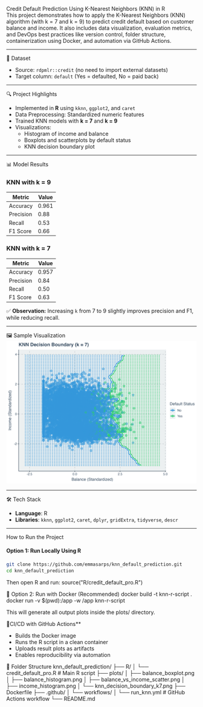 Credit Default Prediction Using K-Nearest Neighbors (KNN) in R  
This project demonstrates how to apply the K-Nearest Neighbors (KNN) algorithm (with k = 7 and k = 9) to predict credit default based on customer balance and income. It also includes data visualization, evaluation metrics, and DevOps best practices like version control, folder structure, containerization using Docker, and automation via GitHub Actions.

---

📁 Dataset  
- Source: `rdpmlr::credit` (no need to import external datasets)  
- Target column: `default` (Yes = defaulted, No = paid back)

---

🔍 Project Highlights  
- Implemented in **R** using `kknn`, `ggplot2`, and `caret`
- Data Preprocessing: Standardized numeric features
- Trained KNN models with **k = 7** and **k = 9**
- Visualizations:
  - Histogram of income and balance
  - Boxplots and scatterplots by default status
  - KNN decision boundary plot

---

📊 Model Results

### KNN with k = 9
| Metric     | Value   |
|------------|---------|
| Accuracy   | 0.961   |
| Precision  | 0.88    |
| Recall     | 0.53    |
| F1 Score   | 0.66    |

### KNN with k = 7
| Metric     | Value   |
|------------|---------|
| Accuracy   | 0.957   |
| Precision  | 0.84    |
| Recall     | 0.50    |
| F1 Score   | 0.63    |

✅ **Observation:** Increasing `k` from 7 to 9 slightly improves precision and F1, while reducing recall.

---

🖼️  Sample Visualization  
![Decision Boundary (k=7)](plots/knn_decision_boundary_k7.png)

---

🛠️  Tech Stack  
- **Language**: R  
- **Libraries**: `kknn`, `ggplot2`, `caret`, `dplyr`, `gridExtra`, `tidyverse`, `descr`

---

How to Run the Project

####  Option 1: Run Locally Using R

```bash
git clone https://github.com/emmasarps/knn_default_prediction.git
cd knn_default_prediction 
```

Then open R and run:
source("R/credit_default_pro.R")


🐳 Option 2: Run with Docker (Recommended)
docker build -t knn-r-script .
docker run -v $(pwd):/app -w /app knn-r-script


This will generate all output plots inside the plots/ directory.

🤖CI/CD with GitHub Actions**
- Builds the Docker image
- Runs the R script in a clean container
- Uploads result plots as artifacts
- Enables reproducibility via automation


📂 Folder Structure
knn_default_prediction/
├── R/
│   └── credit_default_pro.R         # Main R script
├── plots/
│   ├── balance_boxplot.png
│   ├── balance_histogram.png
│   ├── balance_vs_income_scatter.png
│   ├── income_histogram.png
│   └── knn_decision_boundary_k7.png
├── Dockerfile
├── .github/
│   └── workflows/
│       └── run_knn.yml              # GitHub Actions workflow
└── README.md
